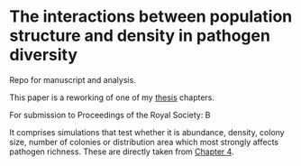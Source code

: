
The interactions between population structure and density in pathogen diversity
================================================================================

Repo for manuscript and analysis.

This paper is a reworking of one of my [thesis](https://github.com/timcdlucas/PhDThesis) chapters.

For submission to Proceedings of the Royal Society: B

It comprises simulations that test whether it is abundance, density, colony size, number of colonies or distribution area which most strongly affects pathogen richness.
These are directly taken from [Chapter 4](https://github.com/timcdlucas/PhDThesis/blob/master/Chapter4.Rtex).


